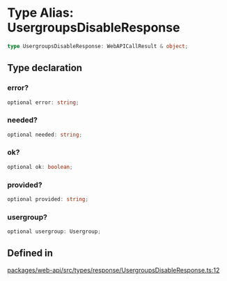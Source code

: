 # Type Alias: UsergroupsDisableResponse

```ts
type UsergroupsDisableResponse: WebAPICallResult & object;
```

## Type declaration

### error?

```ts
optional error: string;
```

### needed?

```ts
optional needed: string;
```

### ok?

```ts
optional ok: boolean;
```

### provided?

```ts
optional provided: string;
```

### usergroup?

```ts
optional usergroup: Usergroup;
```

## Defined in

[packages/web-api/src/types/response/UsergroupsDisableResponse.ts:12](https://github.com/slackapi/node-slack-sdk/blob/main/packages/web-api/src/types/response/UsergroupsDisableResponse.ts#L12)
